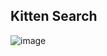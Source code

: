 ## Kitten Search


![image](https://user-images.githubusercontent.com/78929050/196000495-d15bfe39-b0a4-4b6a-a7c4-b38d670110eb.png)
